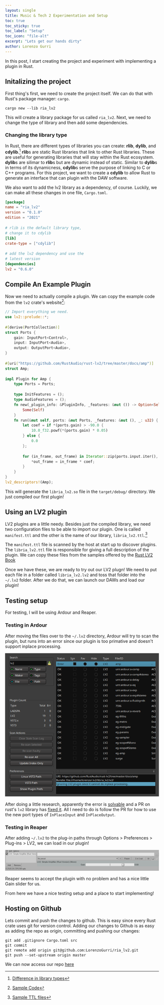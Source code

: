 ```yaml
---
layout: single
title: Music & Tech 2 Experimentation and Setup
toc: true
toc_sticky: true
toc_label: "Setup"
toc_icon: "file-alt"
excerpt: "Lets get our hands dirty"
author: Lorenzo Gurri
---
```


In this post, I start creating the project and experiment with implementing a plugin in Rust.


## Initalizing the project

First thing's first, we need to create the project itself. We can do that with Rust's 
package manager: `cargo`.

```
cargo new --lib ria_lv2
```

This will create a library package for us called `ria_lv2`. Next, we need to change the type of library
and then add some dependencies.

### Changing the library type

In Rust, there are different types of libraries you can create: **rlib**, **dylib**, and **cdylib**.[^1]
**rlib**s are static Rust libraries that link to other Rust libraries. These are useful
for generating libraries that will stay within the Rust ecosystem. **dylib**s are 
silimar to **rlib**s but are dynamic instead of static. Similar to **dylib**s in terms of
its dynamicness, **cdylib**s serve the purpose of linking to C or C++ programs. For this project,
we want to create a **cdylib** to allow Rust to generate an interface that can plugin with the
DAW software.

We also want to add the lv2 library as a dependency, of course. Luckily, we can make all these changes
in one file, `Cargo.toml`.

```toml
[package]
name = "ria_lv2"
version = "0.1.0"
edition = "2021"

# rlib is the default library type,
# change it to cdylib
[lib]
crate-type = ["cdylib"]

# add the lv2 dependency and use the
# latest version
[dependencies]
lv2 = "0.6.0"
```

## Compile An Example Plugin

Now we need to actually compile a plugin. We can copy the example code from the `lv2`
crate's website[^2]:

```rust
// Import everything we need.
use lv2::prelude::*;

#[derive(PortCollection)]
struct Ports {
    gain: InputPort<Control>,
    input: InputPort<Audio>,
    output: OutputPort<Audio>,
}

#[uri("https://github.com/RustAudio/rust-lv2/tree/master/docs/amp")]
struct Amp;

impl Plugin for Amp {
    type Ports = Ports;

    type InitFeatures = ();
    type AudioFeatures = ();
    fn new(_plugin_info: &PluginInfo, _features: &mut ()) -> Option<Self> {
        Some(Self)
    }
    fn run(&mut self, ports: &mut Ports, _features: &mut (), _: u32) {
        let coef = if *(ports.gain) > -90.0 {
            10.0_f32.powf(*(ports.gain) * 0.05)
        } else {
            0.0
        };

        for (in_frame, out_frame) in Iterator::zip(ports.input.iter(), ports.output.iter_mut()) {
            *out_frame = in_frame * coef;
        }
    }
}
lv2_descriptors!(Amp);

```

This will generate the `libria_lv2.so` file in the `target/debug/` directory. We just compiled our
first plugin!

## Using an LV2 plugin

LV2 plugins are a little needy. Besides just the compiled library, we need two configuration files
to be able to import our plugin. One is called `manifest.ttl` and the other is the name of our library,
`libria_lv2.ttl`.[^3]

The `manifest.ttl` file is scanned by the host at start up to discover plugins. The `libria_lv2.ttl` file
is responsible for giving a full description of the plugin. We can copy these files from the samples 
offered by the [Rust LV2 Book](https://rustaudio.github.io/rust-lv2/chapter/amp.html)

Once we have these, we are ready to try out our LV2 plugn! We need to put each file in a folder
called `libria_lv2.lv2` and toss that folder into the `~/.lv2` folder. After we do that, we can
launch our DAWs and load our plugin! 

## Testing setup

For testing, I will be using Ardour and Reaper.

### Testing in Ardour

After moving the files over to the `~/.lv2` directory, Ardour will try to scan the plugin, but
runs into an error since our plugin is too primative and doesn't support inplace processing.

![Ardour Error](/assets/images/mt2_ardour_lv2_error.png)

After doing a little research, apparently the error is [solvable](https://discourse.ardour.org/t/trying-to-do-a-lv2-plugin-with-lv2-rust-but-lv2-inplacebroken-is-not-supported-by-ardour/106765/3)
and a PR on rust's `lv2` library has [fixed it](https://github.com/RustAudio/rust-lv2/pull/93).
All I need to do is follow the PR for how to use the new port types of `InPlaceInput` and `InPlaceOutput`.

### Testing in Reaper

After adding `~/.lv2` to the plug-in paths through Options > Preferences > Plug-ins > LV2, we can load in our plugin!

![Reaper LV2](/assets/images/mt2_reaper_lv2.png)

Reaper seems to accept the plugin with no problem and has a nice little Gain slider for us.

From here we have a nice testing setup and a place to start implementing!

## Hosting on Github

Lets commit and push the changes to github. This is easy since every Rust crate uses git for 
version control. Adding our changes to Github is as easy as adding the repo as origin,
committing and pushing our changes:

```
git add .gitignore Cargo.toml src
git commit
git remote add origin git@github.com:LorenzoGurri/ria_lv2.git
git push --set-upstream origin master
```

We can now access our repo [here](https://github.com/LorenzoGurri/ria_lv2)

[^1]: [Difference in library types](https://users.rust-lang.org/t/what-is-the-difference-between-dylib-and-cdylib/28847)
[^2]: [Sample Code](https://docs.rs/lv2/latest/lv2/)
[^3]: [Sample TTL files](https://rustaudio.github.io/rust-lv2/chapter/amp.html)
